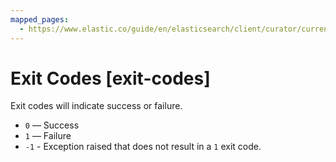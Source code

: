 ```yaml
---
mapped_pages:
  - https://www.elastic.co/guide/en/elasticsearch/client/curator/current/exit-codes.html
---
```


# Exit Codes [exit-codes]

Exit codes will indicate success or failure.

* `0` — Success
* `1` — Failure
* `-1` - Exception raised that does not result in a `1` exit code.

 

